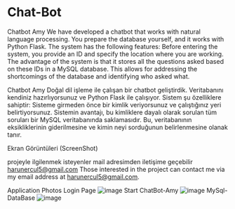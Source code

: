 # Chat-Bot
Chatbot Amy
We have developed a chatbot that works with natural language processing. You prepare the database yourself, and it works with Python Flask. The system has the following features: Before entering the system, you provide an ID and specify the location where you are working. The advantage of the system is that it stores all the questions asked based on these IDs in a MySQL database. This allows for addressing the shortcomings of the database and identifying who asked what.

Chatbot Amy
Doğal dil işleme ile çalışan bir chatbot geliştirdik. Veritabanını kendiniz hazırlıyorsunuz ve Python Flask ile çalışıyor. Sistem şu özelliklere sahiptir: Sisteme girmeden önce bir kimlik veriyorsunuz ve çalıştığınız yeri belirtiyorsunuz. Sistemin avantajı, bu kimliklere dayalı olarak sorulan tüm soruları bir MySQL veritabanında saklamasıdır. Bu, veritabanının eksikliklerinin giderilmesine ve kimin neyi sorduğunun belirlenmesine olanak tanır.

Ekran Görüntüleri (ScreenShot)




projeyle ilgilenmek isteyenler mail adresimden iletişime geçebilir harunercul5@gmail.com
Those interested in the project can contact me via my email address at harunercul5@gmail.com.


Application Photos
Login Page
![image](https://github.com/Harunercul/Chat-Bot/assets/105969081/252119b7-3821-4e73-8c08-17f860ac4225)
Start ChatBot-Amy
![image](https://github.com/Harunercul/Chat-Bot/assets/105969081/b3629545-5a52-43e1-9475-d7aa163d058a)
MySql-DataBase
![image](https://github.com/Harunercul/Chat-Bot/assets/105969081/4fa2eb24-9795-46d9-a026-16898189a6e7)


